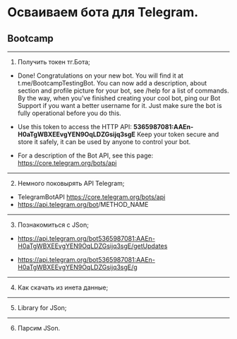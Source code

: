 # Осваиваем бота для Telegram.

## Bootcamp 
---
1. Получить токен тг.Бота;
- Done! Congratulations on your new bot. You will find it at t.me/BootcampTestingBot. You can now add a description, about section and profile picture for your bot, see /help for a list of commands. By the way, when you've finished creating your cool bot, ping our Bot Support if you want a better username for it. Just make sure the bot is fully operational before you do this.

- Use this token to access the HTTP API:
**5365987081:AAEn-H0aTgWBXEEvgYEN9OqLDZGsijq3sgE** 
Keep your token secure and store it safely, it can be used by anyone to control your bot.

- For a description of the Bot API, see this page: https://core.telegram.org/bots/api
---
2. Немного поковырять API Telegram;

- TelegramBotAPI   https://core.telegram.org/bots/api
- https://api.telegram.org/bot<token>/METHOD_NAME
---
3. Познакомиться с JSon;
- https://api.telegram.org/bot5365987081:AAEn-H0aTgWBXEEvgYEN9OqLDZGsijq3sgE/getUpdates

- https://api.telegram.org/bot5365987081:AAEn-H0aTgWBXEEvgYEN9OqLDZGsijq3sgE/g
---
4. Как скачать из инета данные;
---
5. Library for JSon;
---
6. Парсим JSon.
